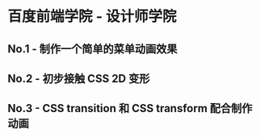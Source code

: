 # 百度前端学院 - 设计师学院

## No.1 - 制作一个简单的菜单动画效果

## No.2 - 初步接触 CSS 2D 变形

## No.3 - CSS transition 和 CSS transform 配合制作动画